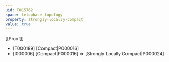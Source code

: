```yaml
---
uid: T015762
space: telophase-topology
property: strongly-locally-compact
value: true
---
```

[[Proof]]

* [T000189] [Compact|P000016]
* [I000006] [Compact|P000016] => [Strongly Locally Compact|P000024]

